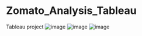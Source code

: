 # Zomato_Analysis_Tableau
Tableau project
![image](https://github.com/rasikagongale/Zomato_Analysis_Tableau/assets/138296062/e93ac894-4efd-4631-8c53-9f2069825564)
![image](https://github.com/rasikagongale/Zomato_Analysis_Tableau/assets/138296062/9e24993a-2ab2-4e79-8d3b-52a7261d3599)
![image](https://github.com/rasikagongale/Zomato_Analysis_Tableau/assets/138296062/90562afc-248b-4600-9f08-5fb12c715128)
